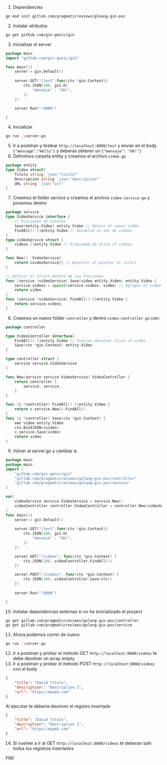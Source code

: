 1. Dependencies
```bash
go mod init gitlab.com/pragmaticreviews/gloang-gin-poc
```
2. Instalar atributos
```bash
go get github.com/gin-gonic/gin
```
3. Inicializar el server
```go
package main
import "github.com/gin-gonic/gin"

func main(){
	server:= gin.Default()	
	
	server.GET("/test",func(ctx *gin.Context){
		ctx.JSON(200, gin.H{
			"mensaje" : "Ok!",
		})
	})
	
	server.Run(":8080")

}
```
4. Inicializar
```bash
go run .\server.go
```
5. Ir a postman y testear `http://localhost:8080/test` y enviar en el body `{"message":"Hello"}` y deberas obtener un `{"mensaje": "Ok!"}`
6. Definimos carpeta entity y creamos el archivo `video.go`
```go
package entity
type Video struct{
	Titulo string `json:"titulo"`
	Descripcion string `json:"descripcion"`
	URL string `json:"url"`
}
```
7. Creamos el folder service y creamos el archivo `video-service.go` y ponemos dentro
```go
package service
type VideoService interface {
	// Funciones de interes
	Save(entity.Video) entity.Video // Return el nuevo video
	FindAll() []entity.Video // Devuelve un set de videos
}
type videoService struct {
	videos []entity.Video // Propiedad de slice of videos
}

func New()  VideoService{
	return &videoService{} // Devolver el pointer al struct
}

// Definir el struct dentro de las funciones
func (service *videoService) Save(video entity.Video) entity.Video {
	service.videos = append(service.videos, video) // Agregar el video a la estructura
	return video
}
func (service *videoService) FindAll() []entity.Video {
	return service.videos
}
```
8. Creamos un nuevo folder `controller` y dentro `video-controller.go` con:
```go
package controller

type VideoController interface{
	FindAll() []entity.Video // Funcion devolver slice of video
	Save(ctx *gin.Context) entity.Video
}

type controller struct {
	service service.VideoService
}

func New(service service.VideoService) VideoController {
	return controller {
		service: service,
	}
}

func (c *controller) FindAll() []entity.Video {
	return c.service.New().FindAll()
}
func (c *controller) Save(ctx *gin.Context) {
	var video entity.Video
	ctx.BindJSON(&video)
	c.service.Save(video)
	return video
}
```
9. Volver al server.go y cambiar a:
```go
package main
package main
import (
	"github.com/gin-gonic/gin"
	"gitlab.com/pragmaticreviews/golang-gin-poc/controller"
	"gitlab.com/pragmaticreviews/golang-gin-poc/service"
)

var(
	videoService service.VideoService = service.New()
	videoController controller.VideoController = controller.New(videoService)
)
func main(){
	server:= gin.Default()	
	
	server.GET("/test",func(ctx *gin.Context){
		ctx.JSON(200, gin.H{
			"mensaje" : "Ok!",
		})
	})

	server.GET("/videos", func(ctx *gin.Context) {
		ctx.JSON(200, videoController.FindAll())
	})

	server.POST("/videos", func(ctx *gin.Context) {
		ctx.JSON(200, videoController.Save(ctx))
	})
	
	server.Run(":8080")

}
```
10. Instalar dependencias externas si no ha sinicializado el proyect
```bash
go get gitlab.com/pragmaticreviews/golang-gin-poc/controller
go get gitlab.com/pragmaticreviews/golang-gin-poc/service
```
11. Ahora podemos correr de nuevo
```bash
go run .\server.go
```
12. Ir a postman y probar el metodo GET `http://localhost:8080/videos` te debe devolver un array empty
13. Ir a postman y probar el metodo POST `http://localhost:8080/videos` con el body 

```json
{
    "title": "David Titulo",
    "description": "Descripcion 1",
    "url": "https//myweb.com"
}
```
Al ejecutar te deberia devolver el registro insertado
```json
{
    "title": "David Titulo",
    "description": "Descripcion 1",
    "url": "https//myweb.com"
}
```
14. Si vuelver a ir al GET `http://localhost:8080/videos` te deberan salir todos los registros insertados

FIN!